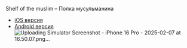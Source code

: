 Shelf of the muslim – Полка мусульманина

- [iOS версия](https://apps.apple.com/ru/app/полка-мусульманина/id1659190395)
- [Android версия](https://play.google.com/store/apps/details?id=jmapps.project.majmua)
![Uploading Simulator Screenshot - iPhone 16 Pro - 2025-02-07 at 16.50.07.png…]()
